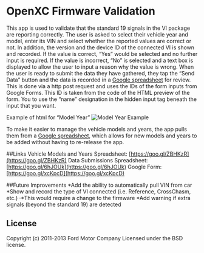 OpenXC Firmware Validation
==============

This app is used to validate that the standard 19 signals in the VI package are reporting correctly. The user is asked to select their vehicle year and model, enter its VIN and select whether the reported values are correct or not. In addition, the version and the device ID of the connected VI is shown and recorded. If the value is correct, “Yes” would be selected and no further input is required. If the value is incorrect, “No” is selected and a text box is displayed to allow the user to input a reason why the value is wrong. When the user is ready to submit the data they have gathered, they tap the “Send Data” button and the data is recorded in a [Google spreadsheet](https://goo.gl/6hJOUk) for review. This is done via a http post request and uses the IDs of the form inputs from Google Forms. This ID is taken from the code of the HTML preview of the form. You to use the “name” designation in the hidden input tag beneath the input that you want.

Example of html for “Model Year”
![Model Year Example](https://raw.githubusercontent.com/openxc/validation-android/master/docs/htmlExample.png)

To make it easier to manage the vehicle models and years, the app pulls them from a [Google spreadsheet](https://goo.gl/ZBHKzR), which allows for new models and years to be added without having to re-release the app.

##Links
Vehicle Models and Years Spreadsheet: [https://goo.gl/ZBHKzR](https://goo.gl/ZBHKzR)
Data Submissions Spreadsheet: [https://goo.gl/6hJOUk](https://goo.gl/6hJOUk)
Google Form: [https://goo.gl/xcKpcD](https://goo.gl/xcKpcD)

##Future Improvements
*Add the ability to automatically pull VIN from car
*Show and record the type of VI connected (i.e. Reference, CrossChasm, etc.)
⋅*This would require a change to the firmware
*Add warning if extra signals (beyond the standard 19) are detected


## License

Copyright (c) 2011-2013 Ford Motor Company
Licensed under the BSD license.
